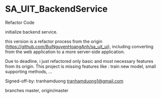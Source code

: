 # SA_UIT_BackendService
Refactor Code 

initialize backend service.

this version is a refactor process from the origin (https://github.com/BuiNguyenHoangAnh/sa_uit_ui), including converting from the web application to a more server-side application.

Due to deadline, i just refactored only basic and most necessary features from its origin.
This project is missing features like : train new model, small supporting methods, ...

Signed-off-by: tranhamduong <tranhamduong1@gmail.com>

branches master, origin/master
